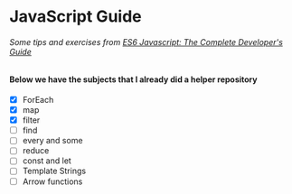 # JavaScript Guide
###### Some tips and exercises from [ES6 Javascript: The Complete Developer's Guide](https://ibm-learning.udemy.com/course/javascript-es6-tutorial)

#### Below we have the subjects that I already did a helper repository 

- [X] ForEach 
- [X] map
- [X] filter
- [ ] find
- [ ] every and some
- [ ] reduce
- [ ] const and let
- [ ] Template Strings
- [ ] Arrow functions
